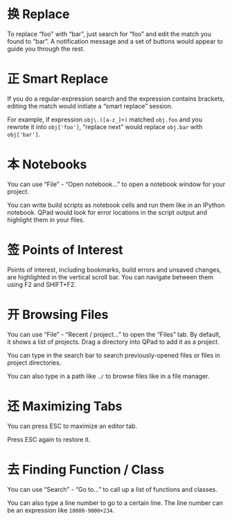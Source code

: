 # 换 Replace

To replace “foo” with “bar”, just search for “foo” and edit the match you found to “bar”. A notification message and a set of buttons would appear to guide you through the rest.

# 正 Smart Replace

If you do a regular-expression search and the expression contains brackets, editing the match would initiate a “smart replace” session.

For example, if expression `obj\.([a-z_]+)` matched `obj.foo` and you rewrote it into `obj['foo']`, “replace next” would replace `obj.bar` with `obj['bar']`.

# 本 Notebooks

You can use “File” - “Open notebook...” to open a notebook window for your project. 

You can write build scripts as notebook cells and run them like in an IPython notebook. QPad would look for error locations in the script output and highlight them in your files.

# 签 Points of Interest

Points of interest, including bookmarks, build errors and unsaved changes, are highlighted in the vertical scroll bar. You can navigate between them using F2 and SHIFT+F2.

# 开 Browsing Files

You can use “File” - “Recent / project...” to open the “Files” tab. By default, it shows a list of projects. Drag a directory into QPad to add it as a project.

You can type in the search bar to search previously-opened files or files in project directories.

You can also type in a path like `./` to browse files like in a file manager.

# 还 Maximizing Tabs

You can press ESC to maximize an editor tab.

Press ESC again to restore it.

# 去 Finding Function / Class

You can use “Search” - “Go to...” to call up a list of functions and classes.

You can also type a line number to go to a certain line. The line number can be an expression like `10000-9000+234`.
